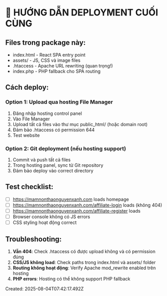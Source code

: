# 🚀 HƯỚNG DẪN DEPLOYMENT CUỐI CÙNG

## Files trong package này:
- index.html - React SPA entry point
- assets/ - JS, CSS và image files  
- .htaccess - Apache URL rewriting (quan trọng!)
- index.php - PHP fallback cho SPA routing

## Cách deploy:

### Option 1: Upload qua hosting File Manager
1. Đăng nhập hosting control panel
2. Vào File Manager
3. Upload tất cả files vào thư mục public_html/ (hoặc domain root)
4. Đảm bảo .htaccess có permission 644
5. Test website

### Option 2: Git deployment (nếu hosting support)
1. Commit và push tất cả files
2. Trong hosting panel, sync từ Git repository
3. Đảm bảo deploy vào correct directory

## Test checklist:
- [ ] https://mamnonthaonguyenxanh.com loads homepage
- [ ] https://mamnonthaonguyenxanh.com/affiliate-login loads (không 404)
- [ ] https://mamnonthaonguyenxanh.com/affiliate-register loads
- [ ] Browser console không có JS errors
- [ ] CSS styling hoạt động correct

## Troubleshooting:
1. **Vẫn 404**: Check .htaccess có được upload không và có permission đúng
2. **CSS/JS không load**: Check paths trong index.html và assets/ folder
3. **Routing không hoạt động**: Verify Apache mod_rewrite enabled trên hosting
4. **PHP errors**: Hosting có thể không support PHP fallback

Created: 2025-08-04T07:42:17.492Z
